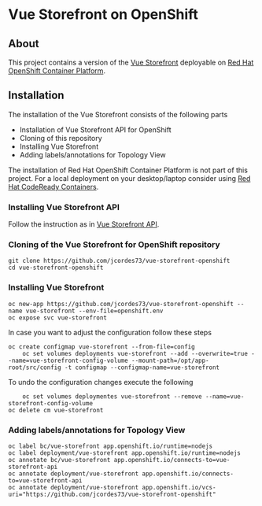 # Vue Storefront on OpenShift

## About

This project contains a version of the [Vue Storefront](https://github.com/DivanteLtd/vue-storefront) deployable on [Red Hat OpenShift Container Platform](https://www.openshift.com/products/container-platform).

## Installation

The installation of the Vue Storefront consists of the following parts

- Installation of Vue Storefront API for OpenShift
- Cloning of this repository
- Installing Vue Storefront
- Adding labels/annotations for Topology View

The installation of Red Hat OpenShift Container Platform is not part of this project. For a local deployment on your desktop/laptop consider using [Red Hat CodeReady Containers](https://developers.redhat.com/products/codeready-containers/overview).

### Installing Vue Storefront API

Follow the instruction as in [Vue Storefront API](https://github.com/jcordes73/vue-storefront-api-openshift).

### Cloning of the Vue Storefront for OpenShift repository

	git clone https://github.com/jcordes73/vue-storefront-openshift
	cd vue-storefront-openshift

### Installing Vue Storefront

	oc new-app https://github.com/jcordes73/vue-storefront-openshift --name vue-storefront --env-file=openshift.env
	oc expose svc vue-storefront

In case you want to adjust the configuration follow these steps

	oc create configmap vue-storefront --from-file=config
        oc set volumes deployments vue-storefront --add --overwrite=true --name=vue-storefront-config-volume --mount-path=/opt/app-root/src/config -t configmap --configmap-name=vue-storefront

To undo the configuration changes execute the following

        oc set volumes deploymentes vue-storefront --remove --name=vue-storefront-config-volume
	oc delete cm vue-storefront

### Adding labels/annotations for Topology View

	oc label bc/vue-storefront app.openshift.io/runtime=nodejs
	oc label deployment/vue-storefront app.openshift.io/runtime=nodejs
	oc annotate bc/vue-storefront app.openshift.io/connects-to=vue-storefront-api
	oc annotate deployment/vue-storefront app.openshift.io/connects-to=vue-storefront-api
	oc annotate deployment/vue-storefront app.openshift.io/vcs-uri="https://github.com/jcordes73/vue-storefront-openshift"
